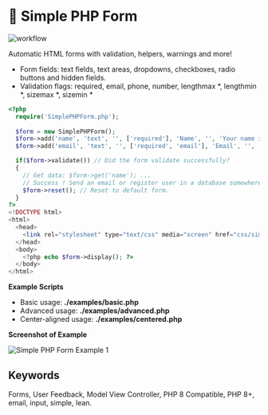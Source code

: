 📝 Simple PHP Form
==================
![workflow](https://github.com/gnat/simple-php-form/actions/workflows/test.yml/badge.svg)

Automatic HTML forms with validation, helpers, warnings and more!

* Form fields: text fields, text areas, dropdowns, checkboxes, radio buttons and hidden fields.
* Validation flags: required, email, phone, number, lengthmax *, lengthmin *, sizemax *, sizemin *

```php
<?php 
  require('SimplePHPForm.php'); 
  
  $form = new SimplePHPForm();
  $form->add('name', 'text', '', ['required'], 'Name', '', 'Your name is required.');
  $form->add('email', 'text', '', ['required', 'email'], 'Email', '', 'Your email is required.');

  if($form->validate()) // Did the form validate successfully?
  {
    // Get data: $form->get('name'); ...
    // Success ! Send an email or register user in a database somewhere...
    $form->reset(); // Reset to default form.
  }
?>
<!DOCTYPE html>
<html>
  <head>
    <link rel="stylesheet" type="text/css" media="screen" href="css/simplephpform_default.css" />
  </head>
  <body>
    <?php echo $form->display(); ?>
  </body>
</html> 
```

**Example Scripts**

<ul>
<li>Basic usage: <strong>./examples/basic.php</strong></li>
<li>Advanced usage: <strong>./examples/advanced.php</strong></li>
<li>Center-aligned usage: <strong>./examples/centered.php</strong></li>
</ul>

**Screenshot of Example**

<img src="http://i.imgur.com/PNtyxTl.png" alt="Simple PHP Form Example 1" />

## Keywords

Forms, User Feedback, Model View Controller, PHP 8 Compatible, PHP 8+, email, input, simple, lean.

